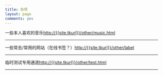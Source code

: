 ```yaml
---
title: 杂项
layout: page
comments: yes
---
```


一些本人喜欢的音乐<http://{{site.tkurl}}/other/music.html>
**********
一些常去/常用的网站（在线书签？）<http://{{site.tkurl}}/other/label>
**********
临时测试专用通道<http://{{site.tkurl}}/other/test.html>
**********


